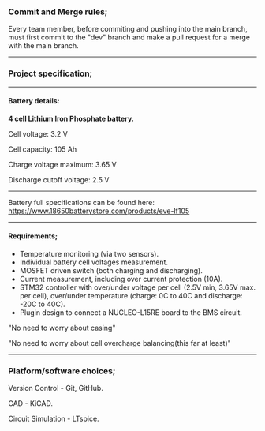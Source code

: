 ### Commit and Merge rules;
Every team member, before commiting and pushing into the main branch, must first commit to the "dev" branch and make a pull request for a merge with the main branch.

---
### Project specification;
---
#### Battery details:
**4 cell Lithium Iron Phosphate battery.**

Cell voltage: 3.2 V

Cell capacity: 105 Ah

Charge voltage maximum: 3.65 V

Discharge cutoff voltage: 2.5 V

---
Battery full specifications can be found here: https://www.18650batterystore.com/products/eve-lf105

---
#### Requirements;
- Temperature monitoring (via two sensors).
- Individual battery cell voltages measurement.
- MOSFET driven switch (both charging and discharging).
- Current measurement, including over current protection (10A).
- STM32 controller with over/under voltage per cell (2.5V min, 3.65V max. per cell), over/under temperature (charge: 0C to 40C and discharge: -20C to 40C).
- Plugin design to connect a NUCLEO-L15RE board to the BMS circuit.

"No need to worry about casing"

"No need to worry about cell overcharge balancing(this far at least)"

---
### Platform/software choices;
Version Control - Git, GitHub.

CAD - KiCAD.

Circuit Simulation - LTspice.